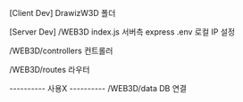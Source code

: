 [Client Dev]
DrawizW3D 폴더

[Server Dev]
/WEB3D
index.js 서버측 express
.env 로컬 IP 설정

/WEB3D/controllers
컨트롤러

/WEB3D/routes
라우터

---------- 사용X ----------
/WEB3D/data
DB 연결
